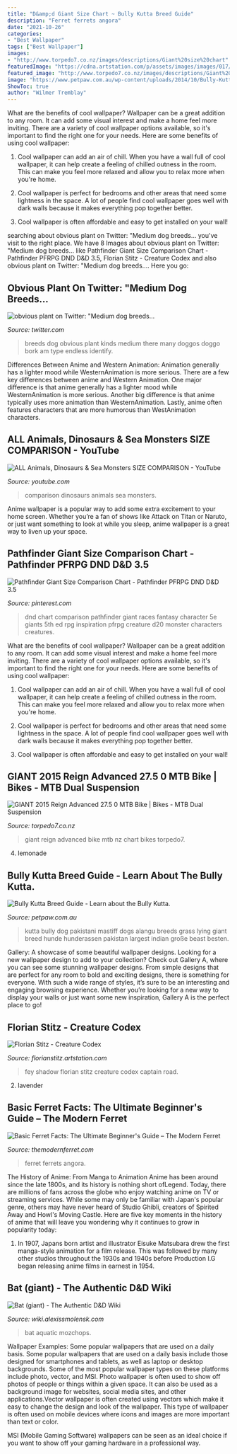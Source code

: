 ```yaml
---
title: "D&amp;d Giant Size Chart ~ Bully Kutta Breed Guide"
description: "Ferret ferrets angora"
date: "2021-10-26"
categories:
- "Best Wallpaper"
tags: ["Best Wallpaper"]
images:
- "http://www.torpedo7.co.nz/images/descriptions/Giant%20size%20chart"
featuredImage: "https://cdna.artstation.com/p/assets/images/images/017/940/444/medium/florian-stitz-kp-tob2-shadowfeyroadcaptain-low.jpg?1557929241"
featured_image: "http://www.torpedo7.co.nz/images/descriptions/Giant%20size%20chart"
image: "https://www.petpaw.com.au/wp-content/uploads/2014/10/Bully-Kutta-Relaxing-on-the-Grass.jpg"
ShowToc: true
author: "Wilmer Tremblay"
---
```



What are the benefits of cool wallpaper?
Wallpaper can be a great addition to any room. It can add some visual interest and make a home feel more inviting. There are a variety of cool wallpaper options available, so it's important to find the right one for your needs. Here are some benefits of using cool wallpaper: 
1. Cool wallpaper can add an air of chill. When you have a wall full of cool wallpaper, it can help create a feeling of chilled outness in the room. This can make you feel more relaxed and allow you to relax more when you're home. 

2. Cool wallpaper is perfect for bedrooms and other areas that need some lightness in the space. A lot of people find cool wallpaper goes well with dark walls because it makes everything pop together better. 

3. Cool wallpaper is often affordable and easy to get installed on your wall!

	

		
searching about obvious plant on Twitter: &quot;Medium dog breeds… you've visit to the right place. We have 8 Images about obvious plant on Twitter: &quot;Medium dog breeds… like Pathfinder Giant Size Comparison Chart - Pathfinder PFRPG DND D&amp;D 3.5, Florian Stitz - Creature Codex and also obvious plant on Twitter: &quot;Medium dog breeds…. Here you go:
		
    
## Obvious Plant On Twitter: &quot;Medium Dog Breeds…

<img loading=lazy src="https://pbs.twimg.com/media/DC8VlRdW0AEQ8TG.jpg:large" onerror="this.onerror=null;this.src='https://tse4.mm.bing.net/th?id=OIP.3m2zQ8ddFi_wgkd7RrcF5QHaKQ&amp;pid=15.1';" alt="obvious plant on Twitter: &quot;Medium dog breeds…">

_Source: twitter.com_

>breeds dog obvious plant kinds medium there many doggos doggo bork am type endless identify. 

	

Differences Between Anime and Western Animation: Animation generally has a lighter mood while WesternAnimation is more serious.
There are a few key differences between anime and Western Animation. One major difference is that anime generally has a lighter mood while WesternAnimation is more serious. Another big difference is that anime typically uses more animation than WesternAnimation. Lastly, anime often features characters that are more humorous than WestAnimation characters.

    
## ALL Animals, Dinosaurs &amp; Sea Monsters SIZE COMPARISON - YouTube

<img loading=lazy src="https://i.ytimg.com/vi/2gFZOD3Y1Gg/hqdefault.jpg" onerror="this.onerror=null;this.src='https://tse3.mm.bing.net/th?id=OIP.AbvQ_efmPSA_IuSYo0HZeQHaFj&amp;pid=15.1';" alt="ALL Animals, Dinosaurs &amp; Sea Monsters SIZE COMPARISON - YouTube">

_Source: youtube.com_

>comparison dinosaurs animals sea monsters. 

	

Anime wallpaper is a popular way to add some extra excitement to your home screen. Whether you’re a fan of shows like Attack on Titan or Naruto, or just want something to look at while you sleep, anime wallpaper is a great way to liven up your space.

    
## Pathfinder Giant Size Comparison Chart - Pathfinder PFRPG DND D&amp;D 3.5

<img loading=lazy src="https://i.pinimg.com/736x/fa/ab/bf/faabbf8a744abef18901a97a9410bab1.jpg" onerror="this.onerror=null;this.src='https://tse2.mm.bing.net/th?id=OIP.ShlFWtJOxOQICG6lRvPSVwHaEy&amp;pid=15.1';" alt="Pathfinder Giant Size Comparison Chart - Pathfinder PFRPG DND D&amp;D 3.5">

_Source: pinterest.com_

>dnd chart comparison pathfinder giant races fantasy character 5e giants 5th ed rpg inspiration pfrpg creature d20 monster characters creatures. 

	

What are the benefits of cool wallpaper?
Wallpaper can be a great addition to any room. It can add some visual interest and make a home feel more inviting. There are a variety of cool wallpaper options available, so it's important to find the right one for your needs. Here are some benefits of using cool wallpaper: 
1. Cool wallpaper can add an air of chill. When you have a wall full of cool wallpaper, it can help create a feeling of chilled outness in the room. This can make you feel more relaxed and allow you to relax more when you're home. 

2. Cool wallpaper is perfect for bedrooms and other areas that need some lightness in the space. A lot of people find cool wallpaper goes well with dark walls because it makes everything pop together better. 

3. Cool wallpaper is often affordable and easy to get installed on your wall!

    
## GIANT 2015 Reign Advanced 27.5 0 MTB Bike | Bikes - MTB Dual Suspension

<img loading=lazy src="http://www.torpedo7.co.nz/images/descriptions/Giant%20size%20chart" onerror="this.onerror=null;this.src='https://tse2.mm.bing.net/th?id=OIP.s51pNbE3L7oX0IIBtVRT5wHaDt&amp;pid=15.1';" alt="GIANT 2015 Reign Advanced 27.5 0 MTB Bike | Bikes - MTB Dual Suspension">

_Source: torpedo7.co.nz_

>giant reign advanced bike mtb nz chart bikes torpedo7. 

	

4. lemonade 

    
## Bully Kutta Breed Guide - Learn About The Bully Kutta.

<img loading=lazy src="https://www.petpaw.com.au/wp-content/uploads/2014/10/Bully-Kutta-Relaxing-on-the-Grass.jpg" onerror="this.onerror=null;this.src='https://tse3.mm.bing.net/th?id=OIP.IJPOylSUs2KThv1x04BL3QHaHa&amp;pid=15.1';" alt="Bully Kutta Breed Guide - Learn about the Bully Kutta.">

_Source: petpaw.com.au_

>kutta bully dog pakistani mastiff dogs alangu breeds grass lying giant breed hunde hunderassen pakistan largest indian große beast besten. 

	

Gallery: A showcase of some beautiful wallpaper designs.
Looking for a new wallpaper design to add to your collection? Check out Gallery A, where you can see some stunning wallpaper designs. From simple designs that are perfect for any room to bold and exciting designs, there is something for everyone. With such a wide range of styles, it’s sure to be an interesting and engaging browsing experience. Whether you’re looking for a new way to display your walls or just want some new inspiration, Gallery A is the perfect place to go!





	
	
    
## Florian Stitz - Creature Codex

<img loading=lazy src="https://cdna.artstation.com/p/assets/images/images/017/940/444/medium/florian-stitz-kp-tob2-shadowfeyroadcaptain-low.jpg?1557929241" onerror="this.onerror=null;this.src='https://tse3.mm.bing.net/th?id=OIP.TuSvijdEnT5yRB7dQOfszgHaKy&amp;pid=15.1';" alt="Florian Stitz - Creature Codex">

_Source: florianstitz.artstation.com_

>fey shadow florian stitz creature codex captain road. 

	

2. lavender 

    
## Basic Ferret Facts: The Ultimate Beginner&#039;s Guide – The Modern Ferret

<img loading=lazy src="https://www.themodernferret.com/wp-content/uploads/2020/01/ferret-size.jpg" onerror="this.onerror=null;this.src='https://tse3.mm.bing.net/th?id=OIP.Y39KlsjcbD37Z3EClwDBhAHaMO&amp;pid=15.1';" alt="Basic Ferret Facts: The Ultimate Beginner&#039;s Guide – The Modern Ferret">

_Source: themodernferret.com_

>ferret ferrets angora. 

	

The History of Anime: From Manga to Animation
Anime has been around since the late 1800s, and its history is nothing short ofLegend. Today, there are millions of fans across the globe who enjoy watching anime on TV or streaming services. While some may only be familiar with Japan's popular genre, others may have never heard of Studio Ghibli, creators of Spirited Away and Howl's Moving Castle. Here are five key moments in the history of anime that will leave you wondering why it continues to grow in popularity today:
1) In 1907, Japans born artist and illustrator Eisuke Matsubara drew the first manga-style animation for a film release. This was followed by many other studios throughout the 1930s and 1940s before Production I.G began releasing anime films in earnest in 1954.

    
## Bat (giant) - The Authentic D&amp;D Wiki

<img loading=lazy src="http://wiki.alexissmolensk.com/images/4/43/Bat-giant.jpg" onerror="this.onerror=null;this.src='https://tse1.mm.bing.net/th?id=OIP.cJ2mP97F0872ijzsj0R-mgHaJV&amp;pid=15.1';" alt="Bat (giant) - The Authentic D&amp;D Wiki">

_Source: wiki.alexissmolensk.com_

>bat aquatic mozchops. 

	

Wallpaper Examples: Some popular wallpapers that are used on a daily basis.
Some popular wallpapers that are used on a daily basis include those designed for smartphones and tablets, as well as laptop or desktop backgrounds. Some of the most popular wallpaper types on these platforms include photo, vector, and MSI. 
Photo wallpaper is often used to show off photos of people or things within a given space. It can also be used as a background image for websites, social media sites, and other applications.Vector wallpaper is often created using vectors which make it easy to change the design and look of the wallpaper. This type of wallpaper is often used on mobile devices where icons and images are more important than text or color. 

MSI (Mobile Gaming Software) wallpapers can be seen as an ideal choice if you want to show off your gaming hardware in a professional way.

